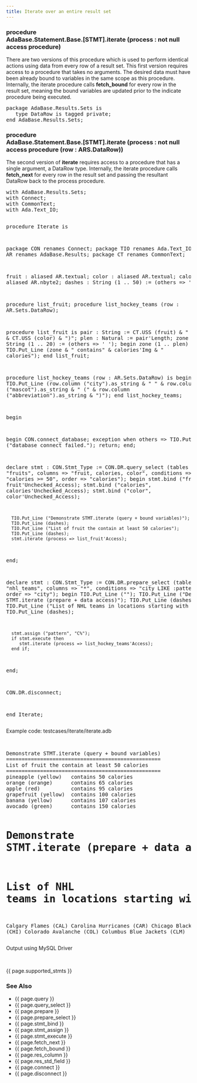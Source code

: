 ```yaml
---
title: Iterate over an entire result set
---
```


<div class="leftside">
<h3>procedure<br/>
AdaBase.Statement.Base.[STMT].iterate (process : not null access procedure)</h3>
<p>
There are two versions of this procedure which is used to perform identical
actions using data from every row of a result set.  This first version requires
access to a procedure that takes no arguments.  The desired data must have been
already bound to variables in the same scope as this procedure.  Internally, the
iterate procedure calls <b>fetch_bound</b> for every row in the result set,
meaning the bound variables are updated prior to the indicate procedure being
executed.
</p>

<pre class="code">
package AdaBase.Results.Sets is
   type DataRow is tagged private;
end AdaBase.Results.Sets;
</pre>

<h3>procedure<br/>
AdaBase.Statement.Base.[STMT].iterate (process : not null access
procedure (row : ARS.DataRow))</h3>
<p>
The second version of <b>iterate</b> requires access to a procedure that has a
single argument, a DataRow type.  Internally, the iterate procedure
calls <b>fetch_next</b> for every row in the result set and passing the resultant
DataRow back to the process procedure.

</p>
<pre class="code">
with AdaBase.Results.Sets;
with Connect;
with CommonText;
with Ada.Text_IO;

procedure Iterate is

   package CON renames Connect;
   package TIO renames Ada.Text_IO;
   package AR  renames AdaBase.Results;
   package CT  renames CommonText;

   fruit    : aliased AR.textual;
   color    : aliased AR.textual;
   calories : aliased AR.nbyte2;
   dashes   : String (1 .. 50) := (others => '=');

   procedure list_fruit;
   procedure list_hockey_teams (row : AR.Sets.DataRow);

   procedure list_fruit
   is
      pair : String := CT.USS (fruit) & " (" & CT.USS (color) & ")";
      plen : Natural := pair'Length;
      zone : String (1 .. 20) := (others => ' ');
   begin
      zone (1 .. plen) := pair;
      TIO.Put_Line (zone & " contains" & calories'Img & " calories");
   end list_fruit;

   procedure list_hockey_teams (row : AR.Sets.DataRow) is
   begin
      TIO.Put_Line (row.column ("city").as_string & " " &
                    row.column ("mascot").as_string & " (" &
                    row.column ("abbreviation").as_string & ")");
   end list_hockey_teams;

begin

   begin
      CON.connect_database;
   exception
      when others =>
         TIO.Put_Line ("database connect failed.");
         return;
   end;

   declare
      stmt : CON.Stmt_Type := CON.DR.query_select
                  (tables    => "fruits",
                  columns    => "fruit, calories, color",
                  conditions => "calories >= 50",
                  order      => "calories");
   begin
      stmt.bind ("fruit",    fruit'Unchecked_Access);
      stmt.bind ("calories", calories'Unchecked_Access);
      stmt.bind ("color",    color'Unchecked_Access);

      TIO.Put_Line ("Demonstrate STMT.iterate (query + bound variables)");
      TIO.Put_Line (dashes);
      TIO.Put_Line ("List of fruit the contain at least 50 calories");
      TIO.Put_Line (dashes);
      stmt.iterate (process => list_fruit'Access);
   end;

   declare
      stmt : CON.Stmt_Type := CON.DR.prepare_select
                  (tables    => "nhl_teams",
                  columns    => "*",
                  conditions => "city LIKE :pattern",
                  order      => "city");
   begin
      TIO.Put_Line ("");
      TIO.Put_Line ("Demonstrate STMT.iterate (prepare + data access)");
      TIO.Put_Line (dashes);
      TIO.Put_Line ("List of NHL teams in locations starting with 'C'");
      TIO.Put_Line (dashes);

      stmt.assign ("pattern", "C%");
      if stmt.execute then
         stmt.iterate (process => list_hockey_teams'Access);
      end if;
   end;

   CON.DR.disconnect;

end Iterate;
</pre>
<p class="caption">Example code: testcases/iterate/iterate.adb</p>
<br/>
<pre class="output">
Demonstrate STMT.iterate (query + bound variables)
==================================================
List of fruit the contain at least 50 calories
==================================================
pineapple (yellow)   contains 50 calories
orange (orange)      contains 65 calories
apple (red)          contains 95 calories
grapefruit (yellow)  contains 100 calories
banana (yellow)      contains 107 calories
avocado (green)      contains 150 calories

Demonstrate STMT.iterate (prepare + data access)
==================================================
List of NHL teams in locations starting with 'C'
==================================================
Calgary Flames (CAL)
Carolina Hurricanes (CAR)
Chicago Blackhawks (CHI)
Colorado Avalanche (COL)
Columbus Blue Jackets (CLM)
</pre>
<p class="caption">Output using MySQL Driver</p>
<br/>
<p>{{ page.supported_stmts }}</p>
</div>
<div class="sidenav">
  <h3>See Also</h3>
  <ul>
    <li>{{ page.query }}</li>
    <li>{{ page.query_select }}</li>
    <li>{{ page.prepare }}</li>
    <li>{{ page.prepare_select }}</li>
    <li>{{ page.stmt_bind }}</li>
    <li>{{ page.stmt_assign }}</li>
    <li>{{ page.stmt_execute }}</li>
    <li>{{ page.fetch_next }}</li>
    <li>{{ page.fetch_bound }}</li>
    <li>{{ page.res_column }}</li>
    <li>{{ page.res_std_field }}</li>
    <li>{{ page.connect }}</li>
    <li>{{ page.disconnect }}</li>
  </ul>
</div>
